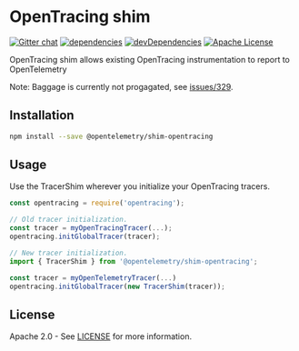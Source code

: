 # OpenTracing shim
[![Gitter chat][gitter-image]][gitter-url]
[![dependencies][dependencies-image]][dependencies-url]
[![devDependencies][devDependencies-image]][devDependencies-url]
[![Apache License][license-image]][license-image]

OpenTracing shim allows existing OpenTracing instrumentation to report to OpenTelemetry

Note: Baggage is currently not progagated, see [issues/329](https://github.com/open-telemetry/opentelemetry-js/issues/329).

## Installation

```bash
npm install --save @opentelemetry/shim-opentracing
```

## Usage

Use the TracerShim wherever you initialize your OpenTracing tracers.

```javascript
const opentracing = require('opentracing');

// Old tracer initialization.
const tracer = myOpenTracingTracer(...);
opentracing.initGlobalTracer(tracer);

// New tracer initialization.
import { TracerShim } from '@opentelemetry/shim-opentracing';

const tracer = myOpenTelemetryTracer(...)
opentracing.initGlobalTracer(new TracerShim(tracer));

```


## License

Apache 2.0 - See [LICENSE][license-url] for more information.

[gitter-image]: https://badges.gitter.im/open-telemetry/opentelemetry-js.svg
[gitter-url]: https://gitter.im/open-telemetry/opentelemetry-node?utm_source=badge&utm_medium=badge&utm_campaign=pr-badge&utm_content=badge
[license-url]: https://github.com/open-telemetry/opentelemetry-js/blob/master/LICENSE
[license-image]: https://img.shields.io/badge/license-Apache_2.0-green.svg?style=flat
[dependencies-image]: https://david-dm.org/open-telemetry/opentelemetry-js/status.svg?path=packages/opentelemetry-basic-tracer
[dependencies-url]: https://david-dm.org/open-telemetry/opentelemetry-js?path=packages%2Fopentelemetry-basic-tracer
[devDependencies-image]: https://david-dm.org/open-telemetry/opentelemetry-js/dev-status.svg?path=packages/opentelemetry-basic-tracer
[devDependencies-url]: https://david-dm.org/open-telemetry/opentelemetry-js?path=packages%2Fopentelemetry-basic-tracer&type=dev
